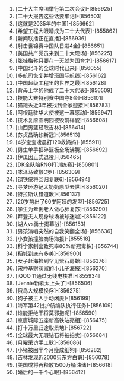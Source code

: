 
1. [二十大主席团举行第二次会议]-[856925]
1. [二十大报告这些话要牢记]-[856503]
1. [这就是2035年的中国]-[856662]
1. [希望工程大眼睛成为二十大代表]-[855862]
1. [新闻联播正在直播]-[856936]
1. [射击世锦赛中国队日进4金]-[856651]
1. [美国共产党员来到二十大现场]-[856225]
1. [张桂梅称只要在一天就为国育才]-[856617]
1. [中国北斗的全球时代已来]-[856055]
1. [多航司恢复并增班国际航线]-[856162]
1. [中国超级工程里的世界之最]-[856128]
1. [背母上学的他成了二十大代表]-[856509]
1. [技能大赛特别赛中国夺8金]-[856101]
1. [猫跑丢近3年被找到全家迎接]-[856783]
1. [阿根廷驻华大使被这一幕感动]-[856947]
1. [技术复原圆明园被毁前样貌]-[856608]
1. [山西男篮轻取吉林]-[856414]
1. [苏贞昌确诊新冠]-[856513]
1. [4岁宝宝凌晨打120救妈妈]-[855911]
1. [男生单手扣碎篮板全场沸腾]-[856692]
1. [伊瓜因正式退役]-[856465]
1. [DK全队陪RNG打训练赛]-[856801]
1. [本泽马致敬C罗]-[856309]
1. [钢铁侠将回归复联6]-[856494]
1. [寻梦环游记太奶奶原型去世]-[856020]
1. [特拉斯认错道歉]-[856137]
1. [20岁剪出了60岁阿姨的发型]-[856725]
1. [学生为晕倒老人做心肺复苏]-[856290]
1. [拜登夫人现身球场被球迷嘘]-[856122]
1. [湖人vs勇士揭幕战]-[856153]
1. [男孩演唱突然的自我笑翻全场]-[856636]
1. [小女孩撞脸商场海报]-[855518]
1. [科学家制出致死率80%新冠毒株]-[856744]
1. [稻城到底有多美]-[856900]
1. [女子赶海捡到罕见紫石房蛤]-[856376]
1. [宋仲基财阀家的小儿子海报]-[856270]
1. [iQOO 11通过无线电核准]-[855934]
1. [Jennie新歌太上头了]-[856506]
1. [俄乌大规模换俘]-[856275]
1. [狗子被主人手动闭麦]-[856199]
1. [海军第42批护航编队执行任务]-[856109]
1. [谁能拒绝干将莫邪抱呢]-[856590]
1. [京唐城际五座新高铁站亮相]-[856475]
1. [打卡万里归途取景地]-[856722]
1. [全球最大无瑕钻石将被拍卖]-[856684]
1. [月曜采访手工耿]-[856086]
1. [小猪被困半个月瘦成细狗]-[856282]
1. [吉林发现近2000只东方白鹳]-[856078]
1. [美国或将再释放1500万桶油储]-[856618]
1. [婚后的一千个心眼]-[856412]